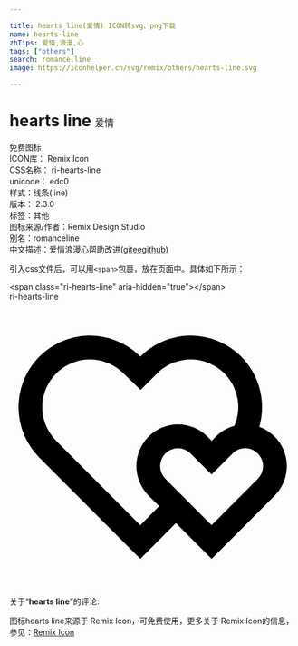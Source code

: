 ```yaml
---

title: hearts line(爱情) ICON转svg、png下载
name: hearts-line
zhTips: 爱情,浪漫,心
tags: ["others"]
search: romance,line
image: https://iconhelper.cn/svg/remix/others/hearts-line.svg

---
```


# hearts line  <small style="font-size: 60%;font-weight: 100">爱情</small>


<div class="detail-page">
<p>
<span><span class="badge-success badge">免费图标</span> </span>
<br/>
<span>
ICON库：
<span class="badge-secondary badge">Remix Icon</span> 
</span>
<br/>
<span>
CSS名称：
<span class="badge-secondary badge">ri-hearts-line</span> 
</span>
<br/>
<span>
unicode：
<span class="badge-secondary badge">edc0</span> 
<copy-btn content='edc0' btn-title=""></copy-btn>
<copy-btn :content='String.fromCodePoint(parseInt("edc0", 16))' btn-title="复制U"></copy-btn>
</span><br/><span>样式：<span class="badge-light badge">线条(line)</span></span>
<br/>
<span>
版本：
<span class="badge-secondary badge">2.3.0</span> 
</span><br/><span>标签：<span class="badge-light badge"><router-link to="/tags/others.html">其他</router-link></span></span>
<br/>
<span>图标来源/作者：<span class="badge-light badge">Remix Design Studio</span></span> 
<br/>
<span>别名：<span class="badge-light badge">romance</span><span class="badge-light badge">line</span></span><br/><span class="zh-detail">中文描述：<span class="badge-primary badge">爱情</span><span class="badge-primary badge">浪漫</span><span class="badge-primary badge">心</span><span class="help-link"><span>帮助改进</span>(<a href="https://gitee.com/liuwave/icon-helper/edit/master/json/remix/others/hearts-line.json" target="_blank" rel="noopener noreferrer">gitee</a><a href="https://github.com/liuwave/icon-helper/edit/master/json/remix/others/hearts-line.json" target="_blank" rel="noopener noreferrer">github</a></span>)</span><br/>
</p>
</div>
<div class="alert alert-dark">
  <i class="ri-hearts-line ri-xs"></i>
  <i class="ri-hearts-line ri-sm"></i>
  <i class="ri-hearts-line ri-lg"></i>
  <i class="ri-hearts-line ri-2x"></i>
  <i class="ri-hearts-line ri-3x"></i>
  <i class="ri-hearts-line ri-5x"></i>
  <i class="ri-hearts-line ri-7x"></i>
</div>
<div>
  <p>引入css文件后，可以用<code>&lt;span&gt;</code>包裹，放在页面中。具体如下所示：    
  </p>
  <div class="alert alert-primary" style="font-size: 14px">
    &lt;span class="ri-hearts-line" aria-hidden="true"&gt;&lt;/span&gt;
    <copy-btn content='<span class="ri-hearts-line" aria-hidden="true"></span>'></copy-btn>
  </div>
  <div class="alert alert-secondary">
    <i class="ri-hearts-line"
    style="font-size: 24px"
    aria-hidden="true"></i> ri-hearts-line
    <copy-btn content="ri-hearts-line" btn-title="复制图标名称"></copy-btn>
  </div>
</div>
<div id="svg" class="svg-wrap">
<svg xmlns="http://www.w3.org/2000/svg" viewBox="0 0 24 24">
    <g>
        <path fill="none" d="M0 0h24v24H0z"/>
        <path fill-rule="nonzero" d="M10.817 4.454l.183.175a6 6 0 0 1 10.01 5.898 3.5 3.5 0 0 1 1.292 5.77L17.001 21.6l-3-3-3 3-8.485-8.485a6 6 0 0 1 8.302-8.661zm1.757 1.439l-.16.15L11.03 7.43 9.454 5.918l-.157-.137a4.001 4.001 0 0 0-5.208.11l-.16.153a4 4 0 0 0-.151 5.497l.15.16L11 18.77l1.585-1.586-.888-.888a3.5 3.5 0 1 1 4.95-4.95L17 11.7l.354-.353c.45-.45.994-.753 1.568-.906a4 4 0 0 0-.7-4.238l-.15-.16a4 4 0 0 0-5.498-.15zm.537 6.868a1.5 1.5 0 0 0-.103 2.008l.103.113 3.888 3.889 3.89-3.889a1.5 1.5 0 0 0 .103-2.007l-.103-.114a1.5 1.5 0 0 0-2.01-.101l-.113.103-1.768 1.763-1.766-1.765a1.5 1.5 0 0 0-2.121 0z"/>
    </g>
</svg>

</div>
<detail full-name='ri-hearts-line'></detail>  
<div class="icon-detail__container">
<p>关于“<b>hearts line</b>”的评论:</p>
</div>
<Vssue title="关于“hearts line”的评论" />    
<div><p>图标hearts line来源于 Remix Icon，可免费使用，更多关于  Remix Icon的信息，参见：<a target="_blank" href="https://iconhelper.cn/remix.html">Remix Icon</a>
</p></div>
